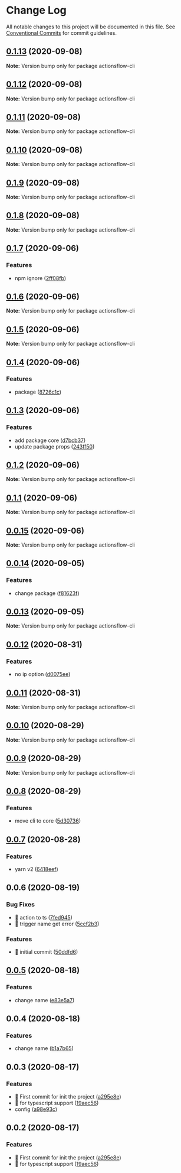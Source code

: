 # Change Log

All notable changes to this project will be documented in this file.
See [Conventional Commits](https://conventionalcommits.org) for commit guidelines.

## [0.1.13](https://github.com/actionsflow/actionsflow/compare/actionsflow-cli@0.1.12...actionsflow-cli@0.1.13) (2020-09-08)

**Note:** Version bump only for package actionsflow-cli

## [0.1.12](https://github.com/actionsflow/actionsflow/compare/actionsflow-cli@0.1.11...actionsflow-cli@0.1.12) (2020-09-08)

**Note:** Version bump only for package actionsflow-cli

## [0.1.11](https://github.com/actionsflow/actionsflow/compare/actionsflow-cli@0.1.10...actionsflow-cli@0.1.11) (2020-09-08)

**Note:** Version bump only for package actionsflow-cli

## [0.1.10](https://github.com/actionsflow/actionsflow/compare/actionsflow-cli@0.1.9...actionsflow-cli@0.1.10) (2020-09-08)

**Note:** Version bump only for package actionsflow-cli

## [0.1.9](https://github.com/actionsflow/actionsflow/compare/actionsflow-cli@0.1.8...actionsflow-cli@0.1.9) (2020-09-08)

**Note:** Version bump only for package actionsflow-cli

## [0.1.8](https://github.com/actionsflow/actionsflow/compare/actionsflow-cli@0.1.7...actionsflow-cli@0.1.8) (2020-09-08)

**Note:** Version bump only for package actionsflow-cli

## [0.1.7](https://github.com/actionsflow/actionsflow/compare/actionsflow-cli@0.1.6...actionsflow-cli@0.1.7) (2020-09-06)

### Features

- npm ignore ([2ff08fb](https://github.com/actionsflow/actionsflow/commit/2ff08fb31335ba7520aaf3d1ecd50d50a5a93027))

## [0.1.6](https://github.com/actionsflow/actionsflow/compare/actionsflow-cli@0.1.5...actionsflow-cli@0.1.6) (2020-09-06)

**Note:** Version bump only for package actionsflow-cli

## [0.1.5](https://github.com/actionsflow/actionsflow/compare/actionsflow-cli@0.1.4...actionsflow-cli@0.1.5) (2020-09-06)

**Note:** Version bump only for package actionsflow-cli

## [0.1.4](https://github.com/actionsflow/actionsflow/compare/actionsflow-cli@0.1.3...actionsflow-cli@0.1.4) (2020-09-06)

### Features

- package ([8726c1c](https://github.com/actionsflow/actionsflow/commit/8726c1cbf52382e5277a6bf7409b6be420eb16ea))

## [0.1.3](https://github.com/actionsflow/actionsflow/compare/actionsflow-cli@0.1.2...actionsflow-cli@0.1.3) (2020-09-06)

### Features

- add package core ([d7bcb37](https://github.com/actionsflow/actionsflow/commit/d7bcb37b72bfd78aee59d3b90b29e0031c0772b8))
- update package props ([243ff50](https://github.com/actionsflow/actionsflow/commit/243ff5065f5f7b69cea034c9c8c5a0194593286b))

## [0.1.2](https://github.com/actionsflow/actionsflow/compare/actionsflow-cli@0.1.1...actionsflow-cli@0.1.2) (2020-09-06)

**Note:** Version bump only for package actionsflow-cli

## [0.1.1](https://github.com/actionsflow/actionsflow/compare/actionsflow-cli@0.0.15...actionsflow-cli@0.1.1) (2020-09-06)

**Note:** Version bump only for package actionsflow-cli

## [0.0.15](https://github.com/actionsflow/actionsflow/compare/actionsflow-cli@0.0.14...actionsflow-cli@0.0.15) (2020-09-06)

**Note:** Version bump only for package actionsflow-cli

## [0.0.14](https://github.com/actionsflow/actionsflow/compare/actionsflow-cli@0.0.13...actionsflow-cli@0.0.14) (2020-09-05)

### Features

- change package ([f81623f](https://github.com/actionsflow/actionsflow/commit/f81623f282c215f2b1a8064507d2beeddb4a927d))

## [0.0.13](https://github.com/actionsflow/actionsflow/compare/actionsflow-cli@0.0.12...actionsflow-cli@0.0.13) (2020-09-05)

**Note:** Version bump only for package actionsflow-cli

## [0.0.12](https://github.com/actionsflow/actionsflow/compare/actionsflow-cli@0.0.11...actionsflow-cli@0.0.12) (2020-08-31)

### Features

- no ip option ([d0075ee](https://github.com/actionsflow/actionsflow/commit/d0075ee4d63c58b5e6b522384915143cdb4f0853))

## [0.0.11](https://github.com/actionsflow/actionsflow/compare/actionsflow-cli@0.0.10...actionsflow-cli@0.0.11) (2020-08-31)

**Note:** Version bump only for package actionsflow-cli

## [0.0.10](https://github.com/actionsflow/actionsflow/compare/actionsflow-cli@0.0.9...actionsflow-cli@0.0.10) (2020-08-29)

**Note:** Version bump only for package actionsflow-cli

## [0.0.9](https://github.com/actionsflow/actionsflow/compare/actionsflow-cli@0.0.8...actionsflow-cli@0.0.9) (2020-08-29)

**Note:** Version bump only for package actionsflow-cli

## [0.0.8](https://github.com/actionsflow/actionsflow/compare/actionsflow-cli@0.0.7...actionsflow-cli@0.0.8) (2020-08-29)

### Features

- move cli to core ([5d30736](https://github.com/actionsflow/actionsflow/commit/5d30736e216605a3e1bd41fe18100bfaf1337d4d))

## [0.0.7](https://github.com/actionsflow/actionsflow/compare/actionsflow-cli@0.0.6...actionsflow-cli@0.0.7) (2020-08-28)

### Features

- yarn v2 ([6418eef](https://github.com/actionsflow/actionsflow/commit/6418eef07f9cfaa21c17555409fb621de7f5cd2c))

## 0.0.6 (2020-08-19)

### Bug Fixes

- 🐛 action to ts ([7fed945](https://github.com/actionsflow/actionsflow/commit/7fed945adb79294eb804f1c05708e54a4866a1d6))
- 🐛 trigger name get error ([5ccf2b3](https://github.com/actionsflow/actionsflow/commit/5ccf2b36ff980ccbe0d1771b1ea1e9e42f1b9977))

### Features

- 🎸 initial commit ([50ddfd6](https://github.com/actionsflow/actionsflow/commit/50ddfd64377e38a7dfa403a069138648cfb00b9c))

## [0.0.5](https://github.com/actionsflow/actionsflow/compare/actionsflow-cli@0.0.4...actionsflow-cli@0.0.5) (2020-08-18)

### Features

- change name ([e83e5a7](https://github.com/actionsflow/actionsflow/commit/e83e5a7840b5ad71752f0acc961f637d6da480ab))

## 0.0.4 (2020-08-18)

### Features

- change name ([b1a7b65](https://github.com/actionsflow/actionsflow/commit/b1a7b65170aab81bc4e86dfe005648e5cd3ee02d))

## 0.0.3 (2020-08-17)

### Features

- 🎸 First commit for init the project ([a295e8e](https://github.com/actionsflow/actionsflow/commit/a295e8e035808431ebb57124ec5208d0c7ee93f7))
- 🎸 for typescript support ([19aec56](https://github.com/actionsflow/actionsflow/commit/19aec56be8b5361896a4f706d1377ac0adefba41))
- config ([a98e93c](https://github.com/actionsflow/actionsflow/commit/a98e93c2c37bfb0f6b48c14ed777d2d441cee46e))

## 0.0.2 (2020-08-17)

### Features

- 🎸 First commit for init the project ([a295e8e](https://github.com/actionsflow/actionsflow/commit/a295e8e035808431ebb57124ec5208d0c7ee93f7))
- 🎸 for typescript support ([19aec56](https://github.com/actionsflow/actionsflow/commit/19aec56be8b5361896a4f706d1377ac0adefba41))
